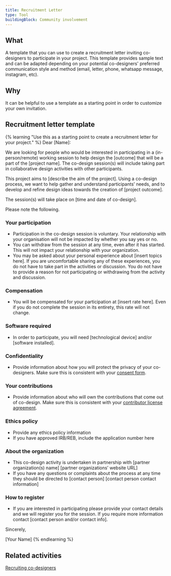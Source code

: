 ```yaml
---
title: Recruitment Letter
type: Tool
buildingBlock: Community involvement
---
```

## What

A template that you can use to create a recruitment letter inviting co-designers to participate in your project. This template provides sample text and can be adapted depending on your potential co-designers' preferred communication style and method (email, letter, phone, whatsapp message, instagram, etc).

## Why

It can be helpful to use a template as a starting point in order to customize your own invitation.

## Recruitment letter template

{% learning "Use this as a starting point to create a recruitment letter for your project." %}
Dear \[Name]:

We are looking for people who would be interested in participating in a (in-person/remote) working session to help design the \[outcome] that will be a part of the \[project name]. The co-design session(s) will include taking part in collaborative design activities with other participants. 

This project aims to \[describe the aim of the project]. Using a co-design process, we want to help gather and understand participants’ needs, and to develop and refine design ideas towards the creation of \[project outcome].

The session(s) will take place on \[time and date of co-design]. 

Please note the following.

### Your participation

* Participation in the co-design session is voluntary. Your relationship with your organisation will not be impacted by whether you say yes or no.
* You can withdraw from the session at any time, even after it has started. This will not impact your relationship with your organization.
* You may be asked about your personal experience about \[insert topics here]. If you are uncomfortable sharing any of these experiences, you do not have to take part in the activities or discussion. You do not have to provide a reason for not participating or withdrawing from the activity and discussion.

### Compensation

* You will be compensated for your participation at \[insert rate here]. Even if you do not complete the session in its entirety, this rate will not change.

### Software required

* In order to participate, you will need \[technological device] and/or \[software installed].

### Confidentiality

* Provide information about how you will protect the privacy of your co-designers. Make sure this is consistent with your [consent form](https://docs.google.com/document/d/1aMOUL2xW9z7gQgeGa3LQ-0_JUYuHrPvegR1AHj9-u_U/edit?usp=sharing).

### Your contributions

* Provide information about who will own the contributions that come out of co-design. Make sure this is consistent with your [contributor license agreement](https://docs.google.com/document/d/1aMOUL2xW9z7gQgeGa3LQ-0_JUYuHrPvegR1AHj9-u_U/edit?usp=sharing).

### Ethics policy

* Provide any ethics policy information
* If you have approved IRB/REB, include the application number here

### About the organization

* This co-design activity is undertaken in partnership with \[partner organization(s) name] \[partner organizations’ website URL]
* If you have any questions or complaints about the process at any time they should be directed to \[contact person] \[contact person contact information]

### How to register

* If you are interested in participating please provide your contact details and we will register you for the session. If you require more information contact \[contact person and/or contact info].

Sincerely,

\[Your Name]
{% endlearning %}



## Related activities

[Recruiting co-designers](/resources/Recruiting-Co-designers/)